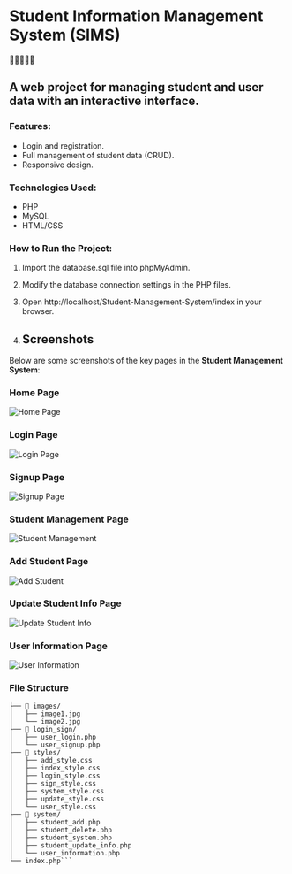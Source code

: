 # Student Information Management System (SIMS)

🌟✨🎉🎈🎁

## A web project for managing student and user data with an interactive interface.

### Features:
- Login and registration.
- Full management of student data (CRUD).
- Responsive design.

### Technologies Used:
- PHP
- MySQL
- HTML/CSS

### How to Run the Project:
1. Import the database.sql file into phpMyAdmin.
2. Modify the database connection settings in the PHP files.
3. Open http://localhost/Student-Management-System/index in your browser.

5. ## Screenshots

Below are some screenshots of the key pages in the **Student Management System**:

### Home Page
![Home Page](/Student-Management-System/Screenshots/home_page.png)

### Login Page
![Login Page](/Student-Management-System/Screenshots/login_page.png)

### Signup Page
![Signup Page](/Student-Management-System/Screenshots/signup_page.png)

### Student Management Page
![Student Management](/Student-Management-System/Screenshots/student_management_page.png)

### Add Student Page
![Add Student](/Student-Management-System/Screenshots/add_student_page.png)

### Update Student Info Page
![Update Student Info](/Student-Management-System/Screenshots/update_student_info_page.png)

### User Information Page
![User Information](/Student-Management-System/Screenshots/User_info-page.png)

### File Structure
```📁 project1/
├── 📁 images/
│   ├── image1.jpg
│   └── image2.jpg
├── 📁 login_sign/
│   ├── user_login.php
│   └── user_signup.php
├── 📁 styles/
│   ├── add_style.css
│   ├── index_style.css
│   ├── login_style.css
│   ├── sign_style.css
│   ├── system_style.css
│   ├── update_style.css
│   └── user_style.css
├── 📁 system/
│   ├── student_add.php
│   ├── student_delete.php
│   ├── student_system.php
│   ├── student_update_info.php
│   └── user_information.php
└── index.php```

